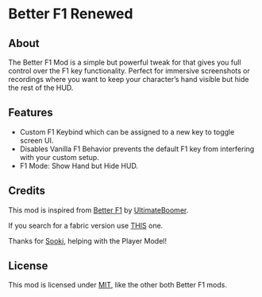 # Better F1 Renewed

## About

The Better F1 Mod is a simple but powerful tweak for that gives you full control over the F1 key functionality. Perfect for immersive screenshots or recordings where you want to keep your character’s hand visible but hide the rest of the HUD.

## Features

*   Custom F1 Keybind which can be assigned to a new key to toggle screen UI.
*   Disables Vanilla F1 Behavior prevents the default F1 key from interfering with your custom setup.
*   F1 Mode: Show Hand but Hide HUD.

## Credits

This mod is inspired from [Better F1](https://www.curseforge.com/minecraft/mc-mods/better-f1) by [UltimateBoomer](https://www.curseforge.com/members/ultimateboomer/projects).

If you search for a fabric version use [THIS](https://www.curseforge.com/minecraft/mc-mods/better-f1-reborn) one.

Thanks for [Sooki](https://github.com/sooki1), helping with the Player Model!

## License

This mod is licensed under [MIT](https://mit-license.org/), like the other both Better F1 mods.
